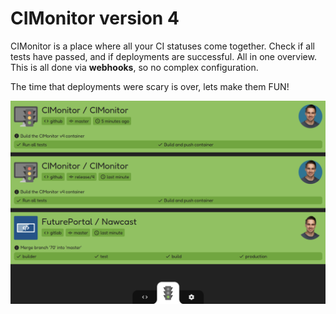 # CIMonitor version 4

CIMonitor is a place where all your CI statuses come together. Check if all tests have passed, and if
deployments are successful. All in one overview. This is all done via **webhooks**, so no complex configuration.

The time that deployments were scary is over, lets make them FUN!

![dashboard example](images/dashboard.png)
